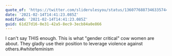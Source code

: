 ```yaml
---
quote_of: 'https://twitter.com/sliderulesyou/status/1360776887346335744?s=09'
date: '2021-02-14T14:41:23.085Z'
modified: '2021-02-14T14:41:23.085Z'
guid: 61d27d16-0e31-42a5-8ec9-3ecb84a0e866
---
```

I can't say THIS enough. This is what "gender critical" cow women are about. They gladly use their position to leverage violence against others.#whitefeminism
